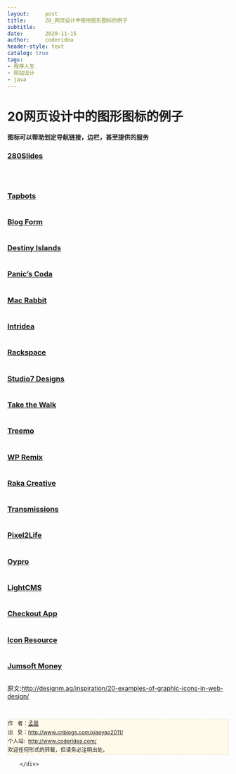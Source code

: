 ```yaml
---
layout:     post
title:      20_网页设计中使用图形图标的例子
subtitle:   
date:       2020-11-15
author:     coderidea
header-style: text
catalog: true
tags:
- 程序人生
- 网站设计
- java
--- 
```

<div class="postBody">
			<div id="cnblogs_post_body" class="blogpost-body"><h1><span><span>20网页设计中的图形图标的例子</span></span></h1>
<p><strong>图标可以帮助划定导航链接，边栏，甚至提供的服务</strong></p>
<h3><a href="http://280slides.com/">280Slides</a></h3>
<p><a href="http://280slides.com/"><img src="http://designm.ag/wp-content/uploads/2011/08/01-280slides.jpg" alt="" /></a></p>
<p> </p>
<h3><a href="http://tapbots.com/">Tapbots</a></h3>
<p><a href="http://tapbots.com/"><img src="http://designm.ag/wp-content/uploads/2011/08/02-tapbots.jpg" alt="" /></a></p>
<h3><a href="http://blog.bouctoubou.com/lutilisation-dun-overflow-pour-remplacer-un-clear-avec-des-elements-en-float/">Blog Form</a></h3>
<p><a href="http://blog.bouctoubou.com/lutilisation-dun-overflow-pour-remplacer-un-clear-avec-des-elements-en-float/"><img src="http://designm.ag/wp-content/uploads/2011/08/03-blog-form.jpg" alt="" /></a></p>
<h3><a href="http://www.destinyislands.com/">Destiny Islands</a></h3>
<p><a href="http://www.destinyislands.com/"><img src="http://designm.ag/wp-content/uploads/2011/08/04-destiny-islands.jpg" alt="" /></a></p>
<h3><a href="http://panic.com/coda/">Panic’s Coda</a></h3>
<p><a href="http://panic.com/coda/"><img src="http://designm.ag/wp-content/uploads/2011/08/05-panic-coda.jpg" alt="" /></a></p>
<h3><a href="http://www.macrabbit.com/">Mac Rabbit</a></h3>
<p><a href="http://www.macrabbit.com/"><img src="http://designm.ag/wp-content/uploads/2011/08/06-macrabbit-espresso.jpg" alt="" /></a></p>
<h3><a href="http://intridea.com/">Intridea</a></h3>
<p><a href="http://intridea.com/"><img src="http://designm.ag/wp-content/uploads/2011/08/07-intridea.jpg" alt="" /></a></p>
<h3><a href="http://www.rackspace.com/">Rackspace</a></h3>
<p><a href="http://www.rackspace.com/"><img src="http://designm.ag/wp-content/uploads/2011/08/08-rackspace.jpg" alt="" /></a></p>
<h3><a href="http://www.studio7designs.com/about/">Studio7 Designs</a></h3>
<p><a href="http://www.studio7designs.com/about/"><img src="http://designm.ag/wp-content/uploads/2011/08/09-studio7-designs.jpg" alt="" /></a></p>
<h3><a href="http://www.takethewalk.net/">Take the Walk</a></h3>
<p><a href="http://www.takethewalk.net/"><img src="http://designm.ag/wp-content/uploads/2011/08/10-take-the-walk.jpg" alt="" /></a></p>
<h3><a href="http://www.treemo.com/">Treemo</a></h3>
<p><a href="http://www.treemo.com/"><img src="http://designm.ag/wp-content/uploads/2011/08/11-treemo.jpg" alt="" /></a></p>
<h3><a href="http://wpremix.com/features/">WP Remix</a></h3>
<p><a href="http://wpremix.com/features/"><img src="http://designm.ag/wp-content/uploads/2011/08/12-wp-remix.jpg" alt="" /></a></p>
<h3><a href="http://www.rakacreative.com/services/index.php">Raka Creative</a></h3>
<p><a href="http://www.rakacreative.com/services/index.php"><img src="http://designm.ag/wp-content/uploads/2011/08/13-raka-creative.jpg" alt="" /></a></p>
<h3><a href="http://www.transmissionapps.com/">Transmissions</a></h3>
<p><a href="http://www.transmissionapps.com/"><img src="http://designm.ag/wp-content/uploads/2011/08/14-transmissions.jpg" alt="" /></a></p>
<h3><a href="http://www.pixel2life.com/">Pixel2Life</a></h3>
<p><a href="http://www.pixel2life.com/"><img src="http://designm.ag/wp-content/uploads/2011/08/15-pixel2life.jpg" alt="" /></a></p>
<h3><a href="http://www.oypro.com/">Oypro</a></h3>
<p><a href="http://www.oypro.com/"><img src="http://designm.ag/wp-content/uploads/2011/08/16-oypro.jpg" alt="" /></a></p>
<h3><a href="http://www.lightcms.com/">LightCMS</a></h3>
<p><a href="http://www.lightcms.com/"><img src="http://designm.ag/wp-content/uploads/2011/08/17-lightcms.jpg" alt="" /></a></p>
<h3><a href="http://www.checkoutapp.com/">Checkout App</a></h3>
<p><a href="http://www.checkoutapp.com/"><img src="http://designm.ag/wp-content/uploads/2011/08/18-checkout-app.jpg" alt="" /></a></p>
<h3><a href="http://www.iconresource.net/">Icon Resource</a></h3>
<p><a href="http://www.iconresource.net/"><img src="http://designm.ag/wp-content/uploads/2011/08/19-icon-resource.jpg" alt="" /></a></p>
<h3><a href="http://www.jumsoft.com/money/">Jumsoft Money</a></h3>
<p><a href="http://www.jumsoft.com/money/"><img src="http://designm.ag/wp-content/uploads/2011/08/20-jumsoft-money.jpg" alt="" /></a></p>
<p>原文:<a href="http://designm.ag/inspiration/20-examples-of-graphic-icons-in-web-design/">http://designm.ag/inspiration/20-examples-of-graphic-icons-in-web-design/</a></p>


<div id="ckepop"> </div>
<div>
<p id="PSignature" style="line-height:20px;background:#FFFAEA no-repeat 2% 50%;font-size:12px;border:#e0e0e0 1px dashed;">作   者：<a href="http://www.cnblogs.com/xiaoyao2011/">孟晨</a> <br /> 出   处：<a href="http://www.cnblogs.com/xiaoyao2011/">http://www.cnblogs.com/xiaoyao2011/</a> <br />个人站:  <a href="http://www.coderidea.com/">http://www.coderidea.com/</a><br />欢迎任何形式的转载，但请务必注明出处。</p>
</div></div><div id="MySignature"></div>
<div class="clear"></div>
<div id="blog_post_info_block">
<div id="BlogPostCategory"></div>
<div id="EntryTag"></div>
<div id="blog_post_info">
</div>
<div class="clear"></div>
<div id="post_next_prev"></div>
</div>


		</div>